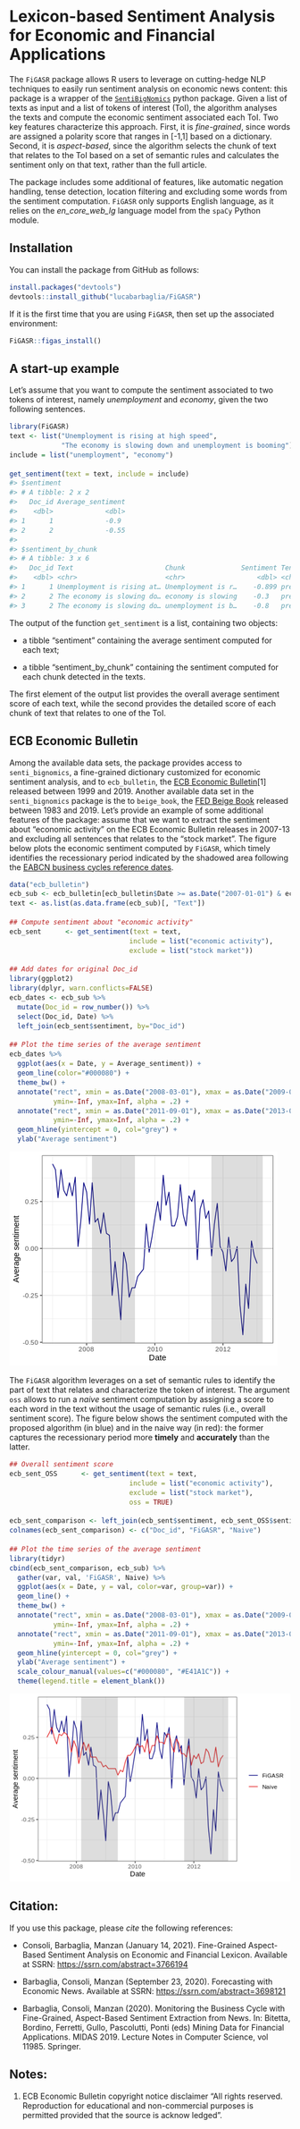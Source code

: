 
<!-- README.md is generated from README.Rmd. Please edit that file -->

# Lexicon-based Sentiment Analysis for Economic and Financial Applications

The `FiGASR` package allows R users to leverage on cutting-hedge NLP
techniques to easily run sentiment analysis on economic news content:
this package is a wrapper of the
[`SentiBigNomics`](https://github.com/sergioconsoli/SentiBigNomics)
python package. Given a list of texts as input and a list of tokens of
interest (ToI), the algorithm analyses the texts and compute the
economic sentiment associated each ToI. Two key features characterize
this approach. First, it is *fine-grained*, since words are assigned a
polarity score that ranges in \[-1,1\] based on a dictionary. Second, it
is *aspect-based*, since the algorithm selects the chunk of text that
relates to the ToI based on a set of semantic rules and calculates the
sentiment only on that text, rather than the full article.

The package includes some additional of features, like automatic
negation handling, tense detection, location filtering and excluding
some words from the sentiment computation. `FiGASR` only supports
English language, as it relies on the *en\_core\_web\_lg* language model
from the `spaCy` Python module.

## Installation

You can install the package from GitHub as follows:

``` r
install.packages("devtools")
devtools::install_github("lucabarbaglia/FiGASR")
```

If it is the first time that you are using `FiGASR`, then set up the
associated environment:

``` r
FiGASR::figas_install()
```

## A start-up example

Let’s assume that you want to compute the sentiment associated to two
tokens of interest, namely *unemployment* and *economy*, given the two
following sentences.

``` r
library(FiGASR)
text <- list("Unemployment is rising at high speed",
             "The economy is slowing down and unemployment is booming")
include = list("unemployment", "economy")

get_sentiment(text = text, include = include)
#> $sentiment
#> # A tibble: 2 x 2
#>   Doc_id Average_sentiment
#>    <dbl>             <dbl>
#> 1      1             -0.9 
#> 2      2             -0.55
#> 
#> $sentiment_by_chunk
#> # A tibble: 3 x 6
#>   Doc_id Text                       Chunk              Sentiment Tense Include  
#>    <dbl> <chr>                      <chr>                  <dbl> <chr> <chr>    
#> 1      1 Unemployment is rising at… Unemployment is r…    -0.899 pres… unemploy…
#> 2      2 The economy is slowing do… economy is slowing    -0.3   pres… economy  
#> 3      2 The economy is slowing do… unemployment is b…    -0.8   pres… unemploy…
```

The output of the function `get_sentiment` is a list, containing two
objects:

  - a tibble “sentiment” containing the average sentiment computed for
    each text;

  - a tibble “sentiment\_by\_chunk” containing the sentiment computed
    for each chunk detected in the texts.

The first element of the output list provides the overall average
sentiment score of each text, while the second provides the detailed
score of each chunk of text that relates to one of the ToI.

## ECB Economic Bulletin

Among the available data sets, the package provides access to
`senti_bignomics`, a fine-grained dictionary customized for economic
sentiment analysis, and to `ecb_bulletin`, the [ECB Economic
Bulletin](https://www.ecb.europa.eu/pub/economic-bulletin/html/index.en.html)\[1\]
released between 1999 and 2019. Another available data set in the
`senti_bignomics` package is the to `beige_book`, the [FED Beige
Book](https://www.federalreserve.gov/monetarypolicy/beige-book-default.htm)
released between 1983 and 2019. Let’s provide an example of some
additional features of the package: assume that we want to extract the
sentiment about “economic activity” on the ECB Economic Bulletin
releases in 2007-13 and excluding all sentences that relates to the
“stock market”. The figure below plots the economic sentiment computed
by `FiGASR`, which timely identifies the recessionary period indicated
by the shadowed area following the [EABCN business cycles reference
dates](https://eabcn.org/dc/chronology-euro-area-business-cycles).

``` r
data("ecb_bulletin")
ecb_sub <- ecb_bulletin[ecb_bulletin$Date >= as.Date("2007-01-01") & ecb_bulletin$Date <= as.Date("2013-01-01"), ]
text <- as.list(as.data.frame(ecb_sub)[, "Text"])

## Compute sentiment about "economic activity"
ecb_sent      <- get_sentiment(text = text, 
                              include = list("economic activity"),
                              exclude = list("stock market"))

## Add dates for original Doc_id
library(ggplot2)
library(dplyr, warn.conflicts=FALSE)
ecb_dates <- ecb_sub %>%
  mutate(Doc_id = row_number()) %>%
  select(Doc_id, Date) %>%
  left_join(ecb_sent$sentiment, by="Doc_id")

## Plot the time series of the average sentiment
ecb_dates %>%
  ggplot(aes(x = Date, y = Average_sentiment)) +
  geom_line(color="#000080") +
  theme_bw() +
  annotate("rect", xmin = as.Date("2008-03-01"), xmax = as.Date("2009-06-01"), 
           ymin=-Inf, ymax=Inf, alpha = .2) +
  annotate("rect", xmin = as.Date("2011-09-01"), xmax = as.Date("2013-03-01"), 
           ymin=-Inf, ymax=Inf, alpha = .2) +
  geom_hline(yintercept = 0, col="grey") +
  ylab("Average sentiment")
```

![](man/figures/README-ECB%20Economic%20Bulletin-1.png)<!-- -->

The `FiGASR` algorithm leverages on a set of semantic rules to identify
the part of text that relates and characterize the token of interest.
The argument `oss` allows to run a *naive* sentiment computation by
assigning a score to each word in the text without the usage of semantic
rules (i.e., overall sentiment score). The figure below shows the
sentiment computed with the proposed algorithm (in blue) and in the
naive way (in red): the former captures the recessionary period more
**timely** and **accurately** than the latter.

``` r
## Overall sentiment score
ecb_sent_OSS      <- get_sentiment(text = text, 
                              include = list("economic activity"),
                              exclude = list("stock market"),
                              oss = TRUE)

ecb_sent_comparison <- left_join(ecb_sent$sentiment, ecb_sent_OSS$sentiment, by="Doc_id")
colnames(ecb_sent_comparison) <- c("Doc_id", "FiGASR", "Naive")

## Plot the time series of the average sentiment
library(tidyr)
cbind(ecb_sent_comparison, ecb_sub) %>%
  gather(var, val, 'FiGASR', Naive) %>%
  ggplot(aes(x = Date, y = val, color=var, group=var)) +
  geom_line() +
  theme_bw() +
  annotate("rect", xmin = as.Date("2008-03-01"), xmax = as.Date("2009-06-01"), 
           ymin=-Inf, ymax=Inf, alpha = .2) +
  annotate("rect", xmin = as.Date("2011-09-01"), xmax = as.Date("2013-03-01"), 
           ymin=-Inf, ymax=Inf, alpha = .2) +
  geom_hline(yintercept = 0, col="grey") +
  ylab("Average sentiment") +
  scale_colour_manual(values=c("#000080", "#E41A1C")) +
  theme(legend.title = element_blank()) 
```

![](man/figures/README-OSS%20ECB%20Economic%20Bulletin-1.png)<!-- -->

## Citation:

If you use this package, please *cite* the following references:

<!-- ## References: -->

  - Consoli, Barbaglia, Manzan (January 14, 2021). Fine-Grained
    Aspect-Based Sentiment Analysis on Economic and Financial Lexicon.
    Available at SSRN: <https://ssrn.com/abstract=3766194>

  - Barbaglia, Consoli, Manzan (September 23, 2020). Forecasting with
    Economic News. Available at SSRN:
    <https://ssrn.com/abstract=3698121>

  - Barbaglia, Consoli, Manzan (2020). Monitoring the Business Cycle
    with Fine-Grained, Aspect-Based Sentiment Extraction from News. In:
    Bitetta, Bordino, Ferretti, Gullo, Pascolutti, Ponti (eds) Mining
    Data for Financial Applications. MIDAS 2019. Lecture Notes in
    Computer Science, vol 11985. Springer.

## Notes:

1.  ECB Economic Bulletin copyright notice disclaimer “All rights
    reserved. Reproduction for educational and non-commercial purposes
    is permitted provided that the source is acknow ledged”.
